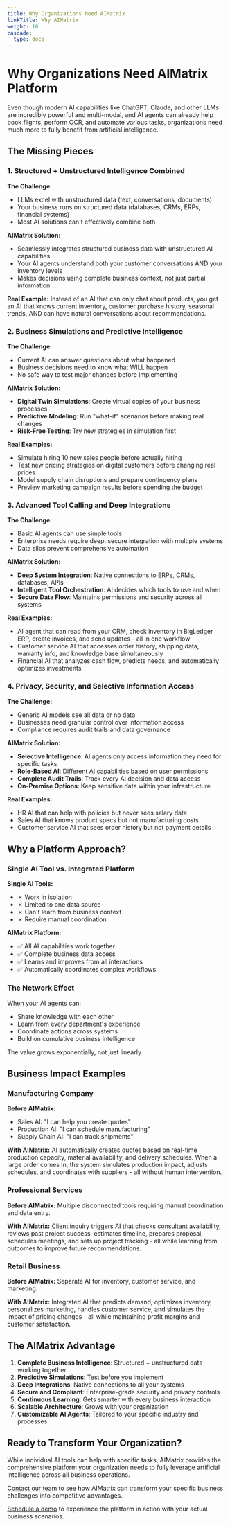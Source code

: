 ```yaml
---
title: Why Organizations Need AIMatrix
linkTitle: Why AIMatrix
weight: 10
cascade:
  type: docs
---
```


# Why Organizations Need AIMatrix Platform

Even though modern AI capabilities like ChatGPT, Claude, and other LLMs are incredibly powerful and multi-modal, and AI agents can already help book flights, perform OCR, and automate various tasks, organizations need much more to fully benefit from artificial intelligence.

## The Missing Pieces

### 1. Structured + Unstructured Intelligence Combined

**The Challenge:**
- LLMs excel with unstructured data (text, conversations, documents)
- Your business runs on structured data (databases, CRMs, ERPs, financial systems)
- Most AI solutions can't effectively combine both

**AIMatrix Solution:**
- Seamlessly integrates structured business data with unstructured AI capabilities
- Your AI agents understand both your customer conversations AND your inventory levels
- Makes decisions using complete business context, not just partial information

**Real Example:**
Instead of an AI that can only chat about products, you get an AI that knows current inventory, customer purchase history, seasonal trends, AND can have natural conversations about recommendations.

### 2. Business Simulations and Predictive Intelligence

**The Challenge:**
- Current AI can answer questions about what happened
- Business decisions need to know what WILL happen
- No safe way to test major changes before implementing

**AIMatrix Solution:**
- **Digital Twin Simulations**: Create virtual copies of your business processes
- **Predictive Modeling**: Run "what-if" scenarios before making real changes
- **Risk-Free Testing**: Try new strategies in simulation first

**Real Examples:**
- Simulate hiring 10 new sales people before actually hiring
- Test new pricing strategies on digital customers before changing real prices  
- Model supply chain disruptions and prepare contingency plans
- Preview marketing campaign results before spending the budget

### 3. Advanced Tool Calling and Deep Integrations

**The Challenge:**
- Basic AI agents can use simple tools
- Enterprise needs require deep, secure integration with multiple systems
- Data silos prevent comprehensive automation

**AIMatrix Solution:**
- **Deep System Integration**: Native connections to ERPs, CRMs, databases, APIs
- **Intelligent Tool Orchestration**: AI decides which tools to use and when
- **Secure Data Flow**: Maintains permissions and security across all systems

**Real Examples:**
- AI agent that can read from your CRM, check inventory in BigLedger ERP, create invoices, and send updates - all in one workflow
- Customer service AI that accesses order history, shipping data, warranty info, and knowledge base simultaneously
- Financial AI that analyzes cash flow, predicts needs, and automatically optimizes investments

### 4. Privacy, Security, and Selective Information Access

**The Challenge:**
- Generic AI models see all data or no data
- Businesses need granular control over information access
- Compliance requires audit trails and data governance

**AIMatrix Solution:**
- **Selective Intelligence**: AI agents only access information they need for specific tasks
- **Role-Based AI**: Different AI capabilities based on user permissions
- **Complete Audit Trails**: Track every AI decision and data access
- **On-Premise Options**: Keep sensitive data within your infrastructure

**Real Examples:**
- HR AI that can help with policies but never sees salary data
- Sales AI that knows product specs but not manufacturing costs
- Customer service AI that sees order history but not payment details

## Why a Platform Approach?

### Single AI Tool vs. Integrated Platform

**Single AI Tools:**
- ✗ Work in isolation
- ✗ Limited to one data source
- ✗ Can't learn from business context
- ✗ Require manual coordination

**AIMatrix Platform:**
- ✅ All AI capabilities work together
- ✅ Complete business data access
- ✅ Learns and improves from all interactions
- ✅ Automatically coordinates complex workflows

### The Network Effect

When your AI agents can:
- Share knowledge with each other
- Learn from every department's experience
- Coordinate actions across systems
- Build on cumulative business intelligence

The value grows exponentially, not just linearly.

## Business Impact Examples

### Manufacturing Company
**Before AIMatrix:**
- Sales AI: "I can help you create quotes"
- Production AI: "I can schedule manufacturing"  
- Supply Chain AI: "I can track shipments"

**With AIMatrix:**
AI automatically creates quotes based on real-time production capacity, material availability, and delivery schedules. When a large order comes in, the system simulates production impact, adjusts schedules, and coordinates with suppliers - all without human intervention.

### Professional Services
**Before AIMatrix:**
Multiple disconnected tools requiring manual coordination and data entry.

**With AIMatrix:**
Client inquiry triggers AI that checks consultant availability, reviews past project success, estimates timeline, prepares proposal, schedules meetings, and sets up project tracking - all while learning from outcomes to improve future recommendations.

### Retail Business
**Before AIMatrix:**
Separate AI for inventory, customer service, and marketing.

**With AIMatrix:**
Integrated AI that predicts demand, optimizes inventory, personalizes marketing, handles customer service, and simulates the impact of pricing changes - all while maintaining profit margins and customer satisfaction.

## The AIMatrix Advantage

1. **Complete Business Intelligence**: Structured + unstructured data working together
2. **Predictive Simulations**: Test before you implement
3. **Deep Integrations**: Native connections to all your systems
4. **Secure and Compliant**: Enterprise-grade security and privacy controls
5. **Continuous Learning**: Gets smarter with every business interaction
6. **Scalable Architecture**: Grows with your organization
7. **Customizable AI Agents**: Tailored to your specific industry and processes

## Ready to Transform Your Organization?

While individual AI tools can help with specific tasks, AIMatrix provides the comprehensive platform your organization needs to fully leverage artificial intelligence across all business operations.

[Contact our team](/business/contact/) to see how AIMatrix can transform your specific business challenges into competitive advantages.

[Schedule a demo](/business/demo/) to experience the platform in action with your actual business scenarios.